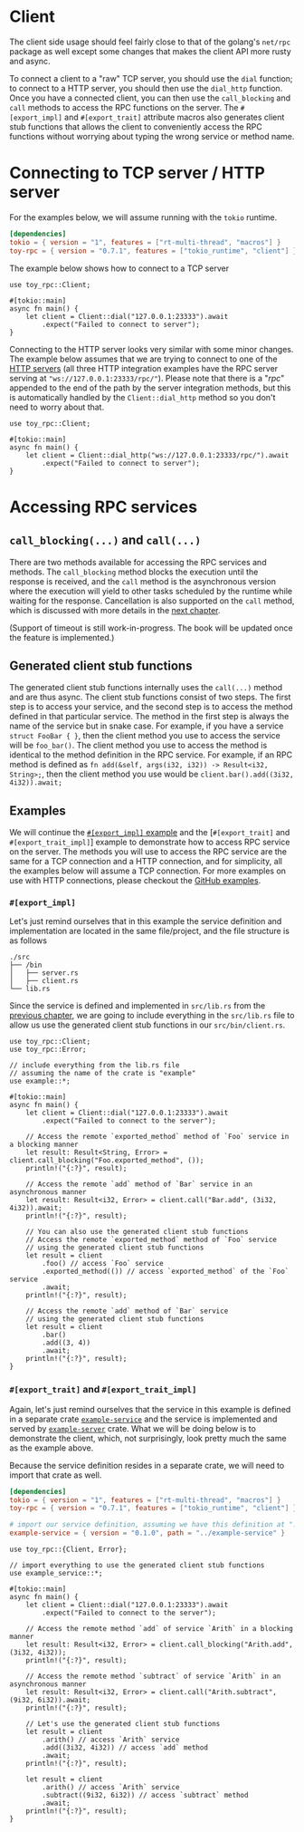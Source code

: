# Client

The client side usage should feel fairly close to that of the golang's `net/rpc` package as well except some changes that makes the client API more rusty and async. 

To connect a client to a "raw" TCP server, you should use the `dial` function; to connect to a HTTP server, you should then use the `dial_http` function. Once you have a connected client,
you can then use the `call_blocking` and `call` methods to access the RPC functions on the server. The `#[export_impl]` and `#[export_trait]` attribute macros also generates client stub functions that allows the client to conveniently access the RPC functions without worrying about typing the wrong service or method name. 

# Connecting to TCP server / HTTP server

For the examples below, we will assume running with the `tokio` runtime.

```toml
[dependencies]
tokio = { version = "1", features = ["rt-multi-thread", "macros"] }
toy-rpc = { version = "0.7.1", features = ["tokio_runtime", "client"] }
```

The example below shows how to connect to a TCP server

```rust,noplaypen 
use toy_rpc::Client;

#[tokio::main]
async fn main() {
    let client = Client::dial("127.0.0.1:23333").await
        .expect("Failed to connect to server");
}
```

Connecting to the HTTP server looks very similar with some minor changes. The example below assumes that we are trying to connect to one of the [HTTP servers](https://minghuaw.github.io/toy-rpc/05_integration.html) (all three HTTP integration examples have the RPC server serving at `"ws://127.0.0.1:23333/rpc/"`). Please note that there is a "_rpc_" appended to the end of the path by the server integration methods, but this is automatically handled by the `Client::dial_http` method so you don't need to worry about that. 

```rust,noplaypen 
use toy_rpc::Client;

#[tokio::main]
async fn main() {
    let client = Client::dial_http("ws://127.0.0.1:23333/rpc/").await
        .expect("Failed to connect to server");
}
```
# Accessing RPC services

## `call_blocking(...)` and `call(...)`

There are two methods available for accessing the RPC services and methods. The `call_blocking` method blocks the execution until the response is received, and the `call` method is the asynchronous version where the execution will yield to other tasks scheduled by the runtime while waiting for the response. Cancellation is also supported on the `call` method, which is discussed with more details in the [next chapter](https://minghuaw.github.io/toy-rpc/06a_cancellation.html).

(Support of timeout is still work-in-progress. The book will be updated once the feature is implemented.)


## Generated client stub functions

The generated client stub functions internally uses the `call(...)` method and are thus async. The client stub functions consist of two steps. The first step is to access your service, and the second step is to access the method defined in that particular service. The method in the first step is always the name of the service but in snake case. For example, if you have a service `struct FooBar { }`, then the client method you use to access the service will be `foo_bar()`. The client method you use to access the method is identical to the method definition in the RPC service. For example, if an RPC method is defined as `fn add(&self, args(i32, i32)) -> Result<i32, String>;`, then the client method you use would be `client.bar().add((3i32, 4i32)).await;`

## Examples

We will continue the [`#[export_impl]` example](https://minghuaw.github.io/toy-rpc/03_define_service.html#export_impl) and the [`#[export_trait]` and `#[export_trait_impl]`] example to demonstrate how to access RPC service on the server. The methods you will use to access the RPC service are the same for a TCP connection and a HTTP connection, and for simplicity, all the examples below will assume a TCP connection. For more examples on use with HTTP connections, please checkout the [GitHub examples](https://github.com/minghuaw/toy-rpc/tree/main/examples).
### `#[export_impl]`

Let's just remind ourselves that in this example the service definition and implementation are located in the same file/project, and the file structure is as follows

```
./src
├── /bin
│   ├── server.rs
│   ├── client.rs
└── lib.rs
```

Since the service is defined and implemented in `src/lib.rs` from the [previous chapter](https://minghuaw.github.io/toy-rpc/03_define_service.html#export_impl), we are going to include everything in the `src/lib.rs` file to allow us use the generated client stub functions in our `src/bin/client.rs`.

```rust,noplaypen,noplaypen
use toy_rpc::Client;
use toy_rpc::Error;

// include everything from the lib.rs file
// assuming the name of the crate is "example"
use example::*;

#[tokio::main]
async fn main() {
    let client = Client::dial("127.0.0.1:23333").await
        .expect("Failed to connect to the server");

    // Access the remote `exported_method` method of `Foo` service in a blocking manner
    let result: Result<String, Error> = client.call_blocking("Foo.exported_method", ());
    println!("{:?}", result);

    // Access the remote `add` method of `Bar` service in an asynchronous manner
    let result: Result<i32, Error> = client.call("Bar.add", (3i32, 4i32)).await;
    println!("{:?}", result);

    // You can also use the generated client stub functions
    // Access the remote `exported_method` method of `Foo` service 
    // using the generated client stub functions
    let result = client
        .foo() // access `Foo` service
        .exported_method(()) // access `exported_method` of the `Foo` service
        .await;
    println!("{:?}", result);

    // Access the remote `add` method of `Bar` service 
    // using the generated client stub functions
    let result = client
        .bar()
        .add((3, 4))
        .await;
    println!("{:?}", result);
}
```

### `#[export_trait]` and `#[export_trait_impl]`

Again, let's just remind ourselves that the service in this example is defined in a separate crate [`example-service`](https://minghuaw.github.io/toy-rpc/03_define_service.html#export_trait-and-export_trait_impl) and the service is implemented and served by [`example-server`](https://minghuaw.github.io/toy-rpc/04_server.html#example-with-export_trait-and-export_trait_impl) crate. What we will be doing below is to demonstrate the client, which, not surprisingly, look pretty much the same as the example above.

Because the service definition resides in a separate crate, we will need to import that crate as well.

```toml
[dependencies]
tokio = { version = "1", features = ["rt-multi-thread", "macros"] }
toy-rpc = { version = "0.7.1", features = ["tokio_runtime", "client"] }

# import our service definition, assuming we have this definition at "../example-service"
example-service = { version = "0.1.0", path = "../example-service" }
```

```rust,noplaypen 
use toy_rpc::{Client, Error};

// import everything to use the generated client stub functions
use example_service::*;

#[tokio::main]
async fn main() {
    let client = Client::dial("127.0.0.1:23333").await
        .expect("Failed to connect to the server");
    
    // Access the remote method `add` of service `Arith` in a blocking manner
    let result: Result<i32, Error> = client.call_blocking("Arith.add", (3i32, 4i32));
    println!("{:?}", result);

    // Access the remote method `subtract` of service `Arith` in an asynchronous manner
    let result: Result<i32, Error> = client.call("Arith.subtract", (9i32, 6i32)).await;
    println!("{:?}", result);

    // Let's use the generated client stub functions
    let result = client
        .arith() // access `Arith` service
        .add((3i32, 4i32)) // access `add` method
        .await;
    println!("{:?}", result);

    let result = client
        .arith() // access `Arith` service
        .subtract((9i32, 6i32)) // access `subtract` method
        .await;
    println!("{:?}", result);
}
```